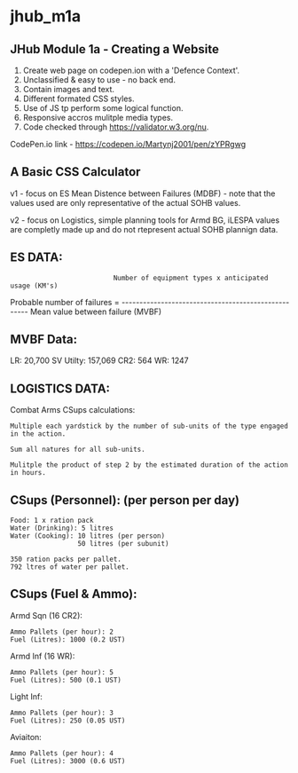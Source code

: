 # jhub_m1a

JHub Module 1a - Creating a Website
-----------------------------------

1. Create web page on codepen.ion with a 'Defence Context'.
2. Unclassified & easy to use - no back end.
3. Contain images and text.
4. Different formated CSS styles.
5. Use of JS tp perform some logical function.
6. Responsive accros mulitple media types.
7. Code checked through https://validator.w3.org/nu.

CodePen.io link - https://codepen.io/Martynj2001/pen/zYPRgwg

A Basic CSS Calculator
-----------------------

v1 - focus on ES Mean Distence between Failures (MDBF) - note that the values used are only representative of the actual SOHB values.

v2 - focus on Logistics, simple planning tools for Armd BG, iLESPA values are completly made up and do not rtepresent actual SOHB plannign data.

ES DATA:
--------

							  Number of equipment types x anticipated usage (KM's)
Probable number of failures = ----------------------------------------------------
							 		   Mean value between failure (MVBF)

MVBF Data:
-----------
LR: 20,700
SV Utilty: 157,069
CR2: 564
WR: 1247

LOGISTICS DATA:
---------------

Combat Arms CSups calculations:
	
	Multiple each yardstick by the number of sub-units of the type engaged in the action.
	
	Sum all natures for all sub-units.
	
	Mulitple the product of step 2 by the estimated duration of the action in hours.
	
CSups (Personnel): (per person per day)
---------------------------------------

	Food: 1 x ration pack
	Water (Drinking): 5 litres
	Water (Cooking): 10 litres (per person)
					 50 litres (per subunit)
					
	350 ration packs per pallet.
	792 ltres of water per pallet.	
	
CSups (Fuel & Ammo):
--------------------

Armd Sqn (16 CR2): 

	Ammo Pallets (per hour): 2
	Fuel (Litres): 1000 (0.2 UST)

Armd Inf (16 WR):

	Ammo Pallets (per hour): 5
	Fuel (Litres): 500 (0.1 UST)
	
Light Inf:

	Ammo Pallets (per hour): 3
	Fuel (Litres): 250 (0.05 UST)
	
Aviaiton:

	Ammo Pallets (per hour): 4
	Fuel (Litres): 3000 (0.6 UST)


